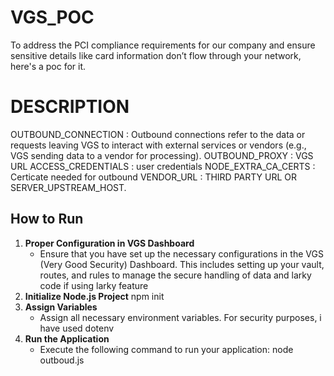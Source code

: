 # VGS_POC
To address the PCI compliance requirements for our company and ensure sensitive details like card information don’t flow through your network, here's a poc for it.


# DESCRIPTION
OUTBOUND_CONNECTION : Outbound connections refer to the data or requests leaving VGS to interact with external services or vendors (e.g., VGS sending  data to a vendor for processing).
OUTBOUND_PROXY : VGS URL
ACCESS_CREDENTIALS : user credentials
NODE_EXTRA_CA_CERTS : Certicate needed for outbound
VENDOR_URL : THIRD PARTY URL OR SERVER_UPSTREAM_HOST.

## How to Run

1. **Proper Configuration in VGS Dashboard**
   - Ensure that you have set up the necessary configurations in the VGS (Very Good Security) Dashboard. This includes setting up your vault, routes, and rules to manage the secure handling of  data and larky code if using larky feature
2. **Initialize Node.js Project**
     npm init 
3. **Assign Variables**
   - Assign all necessary environment variables. For security purposes, i have used dotenv
4. **Run the Application**
   - Execute the following command to run your application:
     node outboud.js
      
